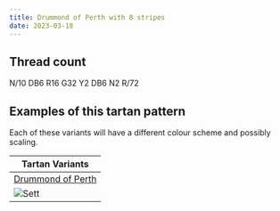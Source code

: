 ```yaml
---
title: Drummond of Perth with 8 stripes
date: 2023-03-18
---
```



## Thread count
N/10 DB6 R16 G32 Y2 DB6 N2 R/72

## Examples of this tartan pattern
Each of these variants will have a different colour scheme and possibly scaling.

| Tartan Variants |
|---------|
| [Drummond of Perth](/variants/n/10/db6/r16/g32/y2/db6/n2/r/72-db000064-g004c00-nd0d0d0-rc80000-yffc800/)|
|![Sett](/variants/n/10/db6/r16/g32/y2/db6/n2/r/72-db000064-g004c00-nd0d0d0-rc80000-yffc800/sett.png)|
